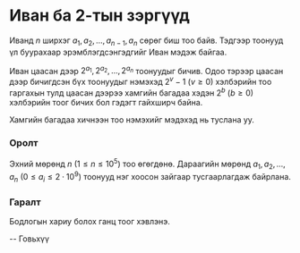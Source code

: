 Иван ба 2-тын зэргүүд
=====================
Иванд $n$ ширхэг $a_1, a_2, ... , a_{n-1}, a_n$ сөрөг биш тоо байв. Тэдгээр тоонууд үл буурахаар эрэмблэгдсэнгэдгийг Иван мэдэж байгаа. 

Иван цаасан дээр $2^{a_1}, 2^{a_2}, ... , 2^{a_n}$ тоонуудыг бичив. Одоо тэрээр цаасан дээр бичигдсэн бүх тоонуудыг нэмэхэд $2^v-1$ ($v ≥ 0$)  хэлбэрийн тоо гаргахын тулд цаасан дээрээ хамгийн багадаа хэдэн $2^b$ ($b ≥ 0$) хэлбэрийн тоог бичих бол гэдэгт гайхширч байна.

Хамгийн багадаа хичнээн тоо нэмэхийг мэдэхэд нь туслана уу.


### Оролт
Эхний мөрөнд $n$ ($1 ≤ n ≤ 10^5$) тоо өгөгдөнө. Дараагийн мөрөнд $a_1, a_2, ... , a_n$ ($0 ≤ a_i ≤ 2·10^9$) тоонууд нэг хоосон зайгаар тусгаарлагдаж байрлана.


### Гаралт
Бодлогын хариу болох ганц тоог хэвлэнэ.

-- Говьхүү
